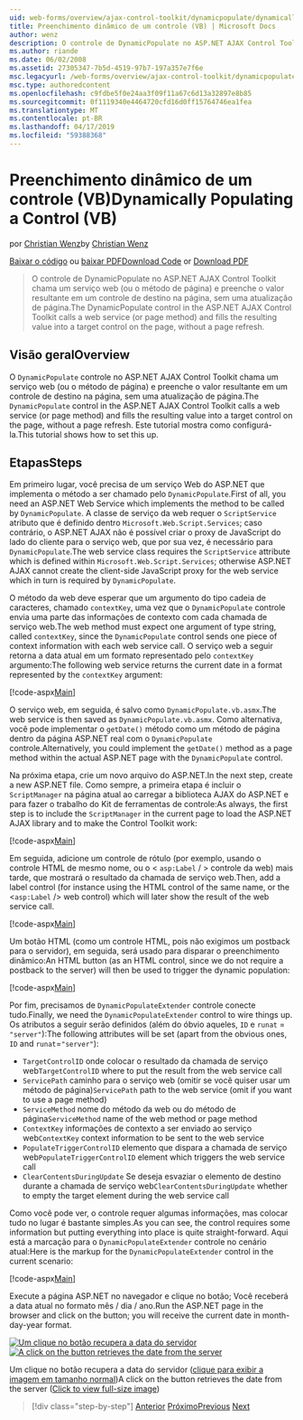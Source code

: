 ```yaml
---
uid: web-forms/overview/ajax-control-toolkit/dynamicpopulate/dynamically-populating-a-control-vb
title: Preenchimento dinâmico de um controle (VB) | Microsoft Docs
author: wenz
description: O controle de DynamicPopulate no ASP.NET AJAX Control Toolkit chama um serviço web (ou o método de página) e preenche o valor resultante em um controle de destino em t...
ms.author: riande
ms.date: 06/02/2008
ms.assetid: 27305347-7b5d-4519-97b7-197a357e7f6e
msc.legacyurl: /web-forms/overview/ajax-control-toolkit/dynamicpopulate/dynamically-populating-a-control-vb
msc.type: authoredcontent
ms.openlocfilehash: c9fdbe5f0e24aa3f09f11a67c6d13a32897e8b85
ms.sourcegitcommit: 0f1119340e4464720cfd16d0ff15764746ea1fea
ms.translationtype: MT
ms.contentlocale: pt-BR
ms.lasthandoff: 04/17/2019
ms.locfileid: "59388368"
---
```

# <a name="dynamically-populating-a-control-vb"></a><span data-ttu-id="f8f84-103">Preenchimento dinâmico de um controle (VB)</span><span class="sxs-lookup"><span data-stu-id="f8f84-103">Dynamically Populating a Control (VB)</span></span>

<span data-ttu-id="f8f84-104">por [Christian Wenz](https://github.com/wenz)</span><span class="sxs-lookup"><span data-stu-id="f8f84-104">by [Christian Wenz](https://github.com/wenz)</span></span>

<span data-ttu-id="f8f84-105">[Baixar o código](http://download.microsoft.com/download/d/8/f/d8f2f6f9-1b7c-46ad-9252-e1fc81bdea3e/dynamicpopulate0.vb.zip) ou [baixar PDF](http://download.microsoft.com/download/b/6/a/b6ae89ee-df69-4c87-9bfb-ad1eb2b23373/dynamicpopulate0VB.pdf)</span><span class="sxs-lookup"><span data-stu-id="f8f84-105">[Download Code](http://download.microsoft.com/download/d/8/f/d8f2f6f9-1b7c-46ad-9252-e1fc81bdea3e/dynamicpopulate0.vb.zip) or [Download PDF](http://download.microsoft.com/download/b/6/a/b6ae89ee-df69-4c87-9bfb-ad1eb2b23373/dynamicpopulate0VB.pdf)</span></span>

> <span data-ttu-id="f8f84-106">O controle de DynamicPopulate no ASP.NET AJAX Control Toolkit chama um serviço web (ou o método de página) e preenche o valor resultante em um controle de destino na página, sem uma atualização de página.</span><span class="sxs-lookup"><span data-stu-id="f8f84-106">The DynamicPopulate control in the ASP.NET AJAX Control Toolkit calls a web service (or page method) and fills the resulting value into a target control on the page, without a page refresh.</span></span>


## <a name="overview"></a><span data-ttu-id="f8f84-107">Visão geral</span><span class="sxs-lookup"><span data-stu-id="f8f84-107">Overview</span></span>

<span data-ttu-id="f8f84-108">O `DynamicPopulate` controle no ASP.NET AJAX Control Toolkit chama um serviço web (ou o método de página) e preenche o valor resultante em um controle de destino na página, sem uma atualização de página.</span><span class="sxs-lookup"><span data-stu-id="f8f84-108">The `DynamicPopulate` control in the ASP.NET AJAX Control Toolkit calls a web service (or page method) and fills the resulting value into a target control on the page, without a page refresh.</span></span> <span data-ttu-id="f8f84-109">Este tutorial mostra como configurá-la.</span><span class="sxs-lookup"><span data-stu-id="f8f84-109">This tutorial shows how to set this up.</span></span>

## <a name="steps"></a><span data-ttu-id="f8f84-110">Etapas</span><span class="sxs-lookup"><span data-stu-id="f8f84-110">Steps</span></span>

<span data-ttu-id="f8f84-111">Em primeiro lugar, você precisa de um serviço Web do ASP.NET que implementa o método a ser chamado pelo `DynamicPopulate`.</span><span class="sxs-lookup"><span data-stu-id="f8f84-111">First of all, you need an ASP.NET Web Service which implements the method to be called by `DynamicPopulate`.</span></span> <span data-ttu-id="f8f84-112">A classe de serviço da web requer o `ScriptService` atributo que é definido dentro `Microsoft.Web.Script.Services`; caso contrário, o ASP.NET AJAX não é possível criar o proxy de JavaScript do lado do cliente para o serviço web, que por sua vez, é necessário para `DynamicPopulate`.</span><span class="sxs-lookup"><span data-stu-id="f8f84-112">The web service class requires the `ScriptService` attribute which is defined within `Microsoft.Web.Script.Services`; otherwise ASP.NET AJAX cannot create the client-side JavaScript proxy for the web service which in turn is required by `DynamicPopulate`.</span></span>

<span data-ttu-id="f8f84-113">O método da web deve esperar que um argumento do tipo cadeia de caracteres, chamado `contextKey`, uma vez que o `DynamicPopulate` controle envia uma parte das informações de contexto com cada chamada de serviço web.</span><span class="sxs-lookup"><span data-stu-id="f8f84-113">The web method must expect one argument of type string, called `contextKey`, since the `DynamicPopulate` control sends one piece of context information with each web service call.</span></span> <span data-ttu-id="f8f84-114">O serviço web a seguir retorna a data atual em um formato representado pelo `contextKey` argumento:</span><span class="sxs-lookup"><span data-stu-id="f8f84-114">The following web service returns the current date in a format represented by the `contextKey` argument:</span></span>

[!code-aspx[Main](dynamically-populating-a-control-vb/samples/sample1.aspx)]

<span data-ttu-id="f8f84-115">O serviço web, em seguida, é salvo como `DynamicPopulate.vb.asmx`.</span><span class="sxs-lookup"><span data-stu-id="f8f84-115">The web service is then saved as `DynamicPopulate.vb.asmx`.</span></span> <span data-ttu-id="f8f84-116">Como alternativa, você pode implementar o `getDate()` método como um método de página dentro da página ASP.NET real com o `DynamicPopulate` controle.</span><span class="sxs-lookup"><span data-stu-id="f8f84-116">Alternatively, you could implement the `getDate()` method as a page method within the actual ASP.NET page with the `DynamicPopulate` control.</span></span>

<span data-ttu-id="f8f84-117">Na próxima etapa, crie um novo arquivo do ASP.NET.</span><span class="sxs-lookup"><span data-stu-id="f8f84-117">In the next step, create a new ASP.NET file.</span></span> <span data-ttu-id="f8f84-118">Como sempre, a primeira etapa é incluir o `ScriptManager` na página atual ao carregar a biblioteca AJAX do ASP.NET e para fazer o trabalho do Kit de ferramentas de controle:</span><span class="sxs-lookup"><span data-stu-id="f8f84-118">As always, the first step is to include the `ScriptManager` in the current page to load the ASP.NET AJAX library and to make the Control Toolkit work:</span></span>

[!code-aspx[Main](dynamically-populating-a-control-vb/samples/sample2.aspx)]

<span data-ttu-id="f8f84-119">Em seguida, adicione um controle de rótulo (por exemplo, usando o controle HTML de mesmo nome, ou o &lt; `asp:Label`  / &gt; controle da web) mais tarde, que mostrará o resultado da chamada de serviço web.</span><span class="sxs-lookup"><span data-stu-id="f8f84-119">Then, add a label control (for instance using the HTML control of the same name, or the &lt;`asp:Label` /&gt; web control) which will later show the result of the web service call.</span></span>

[!code-aspx[Main](dynamically-populating-a-control-vb/samples/sample3.aspx)]

<span data-ttu-id="f8f84-120">Um botão HTML (como um controle HTML, pois não exigimos um postback para o servidor), em seguida, será usado para disparar o preenchimento dinâmico:</span><span class="sxs-lookup"><span data-stu-id="f8f84-120">An HTML button (as an HTML control, since we do not require a postback to the server) will then be used to trigger the dynamic population:</span></span>

[!code-aspx[Main](dynamically-populating-a-control-vb/samples/sample4.aspx)]

<span data-ttu-id="f8f84-121">Por fim, precisamos de `DynamicPopulateExtender` controle conecte tudo.</span><span class="sxs-lookup"><span data-stu-id="f8f84-121">Finally, we need the `DynamicPopulateExtender` control to wire things up.</span></span> <span data-ttu-id="f8f84-122">Os atributos a seguir serão definidos (além do óbvio aqueles, `ID` e `runat` = `"server"`):</span><span class="sxs-lookup"><span data-stu-id="f8f84-122">The following attributes will be set (apart from the obvious ones, `ID` and `runat`=`"server"`):</span></span>

- <span data-ttu-id="f8f84-123">`TargetControlID` onde colocar o resultado da chamada de serviço web</span><span class="sxs-lookup"><span data-stu-id="f8f84-123">`TargetControlID` where to put the result from the web service call</span></span>
- <span data-ttu-id="f8f84-124">`ServicePath` caminho para o serviço web (omitir se você quiser usar um método de página)</span><span class="sxs-lookup"><span data-stu-id="f8f84-124">`ServicePath` path to the web service (omit if you want to use a page method)</span></span>
- <span data-ttu-id="f8f84-125">`ServiceMethod` nome do método da web ou do método de página</span><span class="sxs-lookup"><span data-stu-id="f8f84-125">`ServiceMethod` name of the web method or page method</span></span>
- <span data-ttu-id="f8f84-126">`ContextKey` informações de contexto a ser enviado ao serviço web</span><span class="sxs-lookup"><span data-stu-id="f8f84-126">`ContextKey` context information to be sent to the web service</span></span>
- <span data-ttu-id="f8f84-127">`PopulateTriggerControlID` elemento que dispara a chamada de serviço web</span><span class="sxs-lookup"><span data-stu-id="f8f84-127">`PopulateTriggerControlID` element which triggers the web service call</span></span>
- <span data-ttu-id="f8f84-128">`ClearContentsDuringUpdate` Se deseja esvaziar o elemento de destino durante a chamada de serviço web</span><span class="sxs-lookup"><span data-stu-id="f8f84-128">`ClearContentsDuringUpdate` whether to empty the target element during the web service call</span></span>

<span data-ttu-id="f8f84-129">Como você pode ver, o controle requer algumas informações, mas colocar tudo no lugar é bastante simples.</span><span class="sxs-lookup"><span data-stu-id="f8f84-129">As you can see, the control requires some information but putting everything into place is quite straight-forward.</span></span> <span data-ttu-id="f8f84-130">Aqui está a marcação para o `DynamicPopulateExtender` controle no cenário atual:</span><span class="sxs-lookup"><span data-stu-id="f8f84-130">Here is the markup for the `DynamicPopulateExtender` control in the current scenario:</span></span>

[!code-aspx[Main](dynamically-populating-a-control-vb/samples/sample5.aspx)]

<span data-ttu-id="f8f84-131">Execute a página ASP.NET no navegador e clique no botão; Você receberá a data atual no formato mês / dia / ano.</span><span class="sxs-lookup"><span data-stu-id="f8f84-131">Run the ASP.NET page in the browser and click on the button; you will receive the current date in month-day-year format.</span></span>


<span data-ttu-id="f8f84-132">[![Um clique no botão recupera a data do servidor](dynamically-populating-a-control-vb/_static/image2.png)](dynamically-populating-a-control-vb/_static/image1.png)</span><span class="sxs-lookup"><span data-stu-id="f8f84-132">[![A click on the button retrieves the date from the server](dynamically-populating-a-control-vb/_static/image2.png)](dynamically-populating-a-control-vb/_static/image1.png)</span></span>

<span data-ttu-id="f8f84-133">Um clique no botão recupera a data do servidor ([clique para exibir a imagem em tamanho normal](dynamically-populating-a-control-vb/_static/image3.png))</span><span class="sxs-lookup"><span data-stu-id="f8f84-133">A click on the button retrieves the date from the server ([Click to view full-size image](dynamically-populating-a-control-vb/_static/image3.png))</span></span>

> [!div class="step-by-step"]
> <span data-ttu-id="f8f84-134">[Anterior](using-dynamicpopulate-with-a-user-control-and-javascript-cs.md)
> [Próximo](dynamically-populating-a-control-using-javascript-code-vb.md)</span><span class="sxs-lookup"><span data-stu-id="f8f84-134">[Previous](using-dynamicpopulate-with-a-user-control-and-javascript-cs.md)
[Next](dynamically-populating-a-control-using-javascript-code-vb.md)</span></span>
